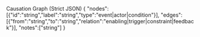 Causation Graph (Strict JSON)
{
  "nodes":[{"id":"string","label":"string","type":"event|actor|condition"}],
  "edges":[{"from":"string","to":"string","relation":"enabling|trigger|constraint|feedback"}],
  "notes":["string"]
}
